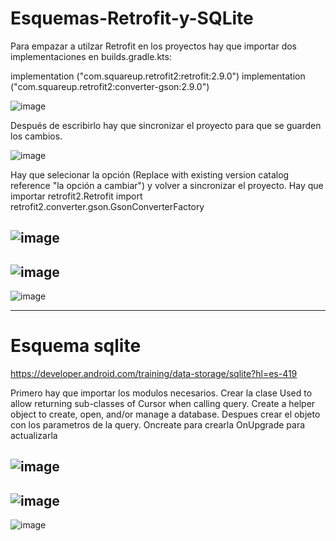# Esquemas-Retrofit-y-SQLite
Para empazar a utilzar Retrofit en los proyectos hay que importar dos implementaciones en builds.gradle.kts:

 implementation ("com.squareup.retrofit2:retrofit:2.9.0")
 implementation ("com.squareup.retrofit2:converter-gson:2.9.0")
    
![image](https://github.com/user-attachments/assets/19a7cb2e-5095-4270-b286-4cde3cad1422)


Después de escribirlo hay que sincronizar el proyecto para que se guarden los cambios.

![image](https://github.com/user-attachments/assets/0b272e0b-f14f-47a5-8134-408a0df0c3d2)

Hay que selecionar la opción (Replace with existing version catalog reference "la opción a cambiar") y volver a sincronizar el proyecto.
Hay que importar retrofit2.Retrofit  import retrofit2.converter.gson.GsonConverterFactory

![image](https://github.com/user-attachments/assets/08c48874-a568-482f-9ceb-9287254ff89f)
--------


![image](https://github.com/user-attachments/assets/ce6b4d35-89be-46ba-8264-3d54babf7d79)
------------
![image](https://github.com/user-attachments/assets/bbc9fa9e-47a3-4942-ba56-a9eebdf2c72d)


--------
# Esquema sqlite

https://developer.android.com/training/data-storage/sqlite?hl=es-419

Primero hay que importar los modulos necesarios.
Crear la clase Used to allow returning sub-classes of Cursor when calling query.
Create a helper object to create, open, and/or manage a database.
Despues crear el objeto con los parametros de la query.
Oncreate para crearla 
OnUpgrade para actualizarla


![image](https://github.com/user-attachments/assets/a622a248-c254-4bc2-82fe-2ce3bd6efc94)
--------
![image](https://github.com/user-attachments/assets/dce1061c-1c58-4c7e-b910-3a887d4dcab1)
--------
![image](https://github.com/user-attachments/assets/d472f375-1b11-4844-a182-bce82630ca94)



